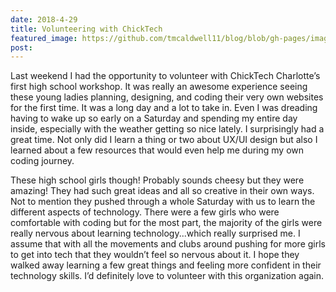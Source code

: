 ```yaml
---
date: 2018-4-29
title: Volunteering with ChickTech
featured_image: https://github.com/tmcaldwell11/blog/blob/gh-pages/images/IMG_9758.jpg?raw=true
post:
---
```

Last weekend I had the opportunity to volunteer with ChickTech Charlotte’s first high school workshop. It was really an awesome experience seeing these young ladies planning, designing, and coding their very own websites for the first time. It was a long day and a lot to take in. Even I was dreading having to wake up so early on a Saturday and spending my entire day inside, especially with the weather getting so nice lately. I surprisingly had a great time. Not only did I learn a thing or two about UX/UI design but also I learned about a few resources that would even help me during my own coding journey. 

These high school girls though! Probably sounds cheesy but they were amazing! They had such great ideas and all so creative in their own ways. Not to mention they pushed through a whole Saturday with us to learn the different aspects of technology. There were a few girls who were comfortable with coding but for the most part, the majority of the girls were really nervous about learning technology...which really surprised me. I assume that with all the movements and clubs around pushing for more girls to get into tech that they wouldn’t feel so nervous about it. I hope they walked away learning a few great things and feeling more confident in their technology skills. I’d definitely love to volunteer with this organization again. 

